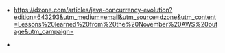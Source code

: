 * https://dzone.com/articles/java-concurrency-evolution?edition=643293&utm_medium=email&utm_source=dzone&utm_content=Lessons%20learned%20from%20the%20November%20AWS%20outage&utm_campaign=

* 